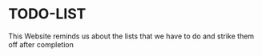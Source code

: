 # TODO-LIST
This Website reminds us about the lists that we have to do and strike them off after completion
